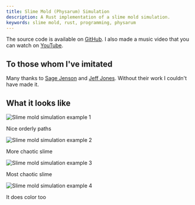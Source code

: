 ```yaml
---
title: Slime Mold (Physarum) Simulation
description: A Rust implementation of a slime mold simulation.
keywords: slime mold, rust, programming, physarum
---
```


The source code is available on [GitHub]. I also made a music video that you can watch on [YouTube].

## To those whom I've imitated

Many thanks to [Sage Jenson] and [Jeff Jones]. Without their work I couldn't have made it.

## What it looks like

![Slime mold simulation example 1](/images/programming/slime-mold/slime_mold_example_1.png)

<p class="image-subtitle">Nice orderly paths</p>

![Slime mold simulation example 2](/images/programming/slime-mold/slime_mold_example_2.png)

<p class="image-subtitle">More chaotic slime</p>

![Slime mold simulation example 3](/images/programming/slime-mold/slime_mold_example_3.png)

<p class="image-subtitle">Most chaotic slime</p>

![Slime mold simulation example 4](/images/programming/slime-mold/slime_mold_example_4.png)

<p class="image-subtitle">It does color too</p>

[GitHub]: https://github.com/Velfi/slime-mold
[youtube]: https://www.youtube.com/watch?v=ms3h8zmB9eg
[Sage Jenson]: https://sagejenson.com/physarum
[Jeff Jones]: https://uwe-repository.worktribe.com/output/980579
